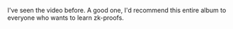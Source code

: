 I've seen the video before. A good one, I'd recommend this entire album to everyone who wants to learn zk-proofs.
